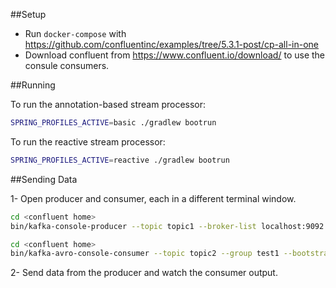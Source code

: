 ##Setup

* Run `docker-compose` with https://github.com/confluentinc/examples/tree/5.3.1-post/cp-all-in-one
* Download confluent from https://www.confluent.io/download/ to use the consule consumers.


##Running

To run the annotation-based stream processor:

```bash
SPRING_PROFILES_ACTIVE=basic ./gradlew bootrun
```

To run the reactive stream processor:

```bash
SPRING_PROFILES_ACTIVE=reactive ./gradlew bootrun
```


##Sending Data

1- Open producer and consumer, each in a different terminal window.

```bash
cd <confluent home>
bin/kafka-console-producer --topic topic1 --broker-list localhost:9092
```

```bash
cd <confluent home>
bin/kafka-avro-console-consumer --topic topic2 --group test1 --bootstrap-server localhost:9092```
```

2- Send data from the producer and watch the consumer output.

